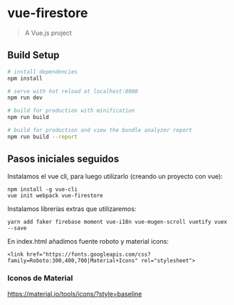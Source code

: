 # vue-firestore

> A Vue.js project

## Build Setup

``` bash
# install dependencies
npm install

# serve with hot reload at localhost:8080
npm run dev

# build for production with minification
npm run build

# build for production and view the bundle analyzer report
npm run build --report
```
## Pasos iniciales seguidos

Instalamos el vue cli, para luego utilizarlo (creando un proyecto con vue):

```
npm install -g vue-cli
vue init webpack vue-firestore
```

Instalamos librerías extras que utilizaremos:

```
yarn add faker firebase moment vue-i18n vue-mugen-scroll vuetify vuex --save
```


En index.html añadimos fuente roboto y material icons:

```
<link href="https://fonts.googleapis.com/css?family=Roboto:300,400,700|Material+Icons" rel="stylesheet">
```

### Iconos de Material 
https://material.io/tools/icons/?style=baseline

